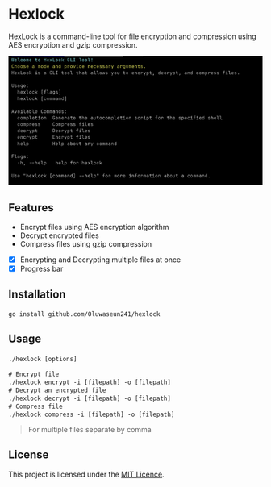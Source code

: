 # Hexlock

HexLock is a command-line tool for file encryption and
compression using AES encryption and gzip compression.

![demo img](https://github.com/Oluwaseun241/hexlock/blob/main/images/demo)

## Features

- Encrypt files using AES encryption algorithm
- Decrypt encrypted files
- Compress files using gzip compression

- [x] Encrypting and Decrypting multiple files at once
- [x] Progress bar

## Installation

```
go install github.com/Oluwaseun241/hexlock
```

## Usage

`./hexlock [options]`

```
# Encrypt file
./hexlock encrypt -i [filepath] -o [filepath]
# Decrypt an encrypted file
./hexlock decrypt -i [filepath] -o [filepath]
# Compress file
./hexlock compress -i [filepath] -o [filepath]
```

> For multiple files separate by comma

## License

This project is licensed under the [MIT Licence](https://github.com/Oluwaseun241/hexlock/blob/cobra/LICENCE).
